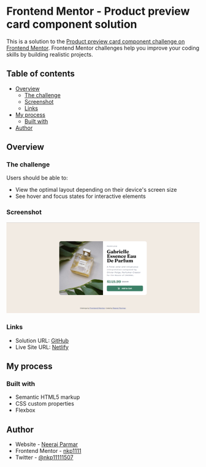 # Frontend Mentor - Product preview card component solution

This is a solution to the [Product preview card component challenge on Frontend Mentor](https://www.frontendmentor.io/challenges/product-preview-card-component-GO7UmttRfa). Frontend Mentor challenges help you improve your coding skills by building realistic projects. 

## Table of contents

- [Overview](#overview)
  - [The challenge](#the-challenge)
  - [Screenshot](#screenshot)
  - [Links](#links)
- [My process](#my-process)
  - [Built with](#built-with)
- [Author](#author)

## Overview

### The challenge

Users should be able to:

- View the optimal layout depending on their device's screen size
- See hover and focus states for interactive elements

### Screenshot
![image](https://github.com/nkp1111/frontend-mentor-challenges/blob/main/product-preview-card-component/images/Screenshot%202022-08-28%20164339.png?raw=true)

### Links

- Solution URL: [GitHub](https://github.com/nkp1111/frontend-mentor-challenges/tree/main/product-preview-card-component)
- Live Site URL: [Netlify](https://nkp-product-preview-card-component.netlify.app/)

## My process

### Built with

- Semantic HTML5 markup
- CSS custom properties
- Flexbox

## Author

- Website - [Neeraj Parmar](https://www.your-site.com)
- Frontend Mentor - [nkp1111](https://www.frontendmentor.io/profile/nkp1111)
- Twitter - [@nkp11111507](https://www.twitter.com/yourusername)

